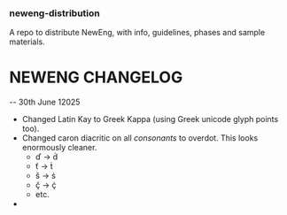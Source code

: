 ### neweng-distribution
A repo to distribute NewEng, with info, guidelines, phases and sample materials.

# NEWENG CHANGELOG
-- 30th June 12025
* Changed Latin Kay to Greek Kappa (using Greek unicode glyph points too).
* Changed caron diacritic on all _consonants_ to overdot. This looks enormously cleaner.
  * ď → ḋ
  * ť → ṫ
  * š → ṡ
  * ç̌ → ç̇
  * etc.
* 

